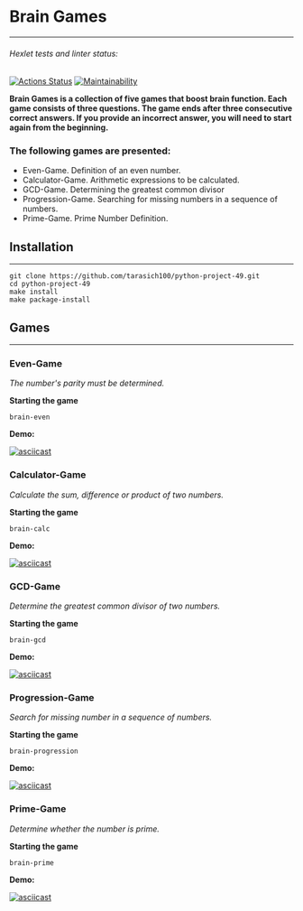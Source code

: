 # Brain Games
____
###### Hexlet tests and linter status:
[![Actions Status](https://github.com/tarasich100/python-project-49/actions/workflows/hexlet-check.yml/badge.svg)](https://github.com/tarasich100/python-project-49/actions)
[![Maintainability](https://api.codeclimate.com/v1/badges/05b05ef2c307951ffbd2/maintainability)](https://codeclimate.com/github/tarasich100/python-project-49/maintainability)

**Brain Games is a collection of five games that boost brain function. Each game consists of three questions.  The game ends after three consecutive correct answers.  If you provide an incorrect answer, you will need to start again from the beginning.**

### The following games are presented:
- Even-Game. Definition of an even number.
- Calculator-Game. Arithmetic expressions to be calculated.
- GCD-Game. Determining the greatest common divisor
- Progression-Game. Searching for missing numbers in a sequence of numbers.
- Prime-Game. Prime Number Definition.

## Installation
____
```
git clone https://github.com/tarasich100/python-project-49.git
cd python-project-49
make install
make package-install
```

## Games
____
### Even-Game
_The number's parity must be determined._

**Starting the game**

`brain-even`

**Demo:**

[![asciicast](https://asciinema.org/a/FhBZ3S6K8Qg5vYAUoLG5deloU.svg)](https://asciinema.org/a/FhBZ3S6K8Qg5vYAUoLG5deloU)

### Calculator-Game
_Calculate the sum, difference or product of two numbers._

**Starting the game**

`brain-calc`

**Demo:**

[![asciicast](https://asciinema.org/a/gC4elNHMKx76if8A0MHVvJ6Hk.svg)](https://asciinema.org/a/gC4elNHMKx76if8A0MHVvJ6Hk)

### GCD-Game
_Determine the greatest common divisor of two numbers._

**Starting the game**

`brain-gcd`

**Demo:**

[![asciicast](https://asciinema.org/a/nhe7awmHN2medNRNeHZlRfnGF.svg)](https://asciinema.org/a/nhe7awmHN2medNRNeHZlRfnGF)

### Progression-Game
_Search for missing number in a sequence of numbers._

**Starting the game**

`brain-progression`

**Demo:**

[![asciicast](https://asciinema.org/a/1T2G7ZZj6PjE91rP4yvJc9oWE.svg)](https://asciinema.org/a/1T2G7ZZj6PjE91rP4yvJc9oWE)

### Prime-Game
_Determine whether the number is prime._

**Starting the game**

`brain-prime`

**Demo:**

[![asciicast](https://asciinema.org/a/OnRd80iemFVoriLNGzzpcLQG8.svg)](https://asciinema.org/a/OnRd80iemFVoriLNGzzpcLQG8)
